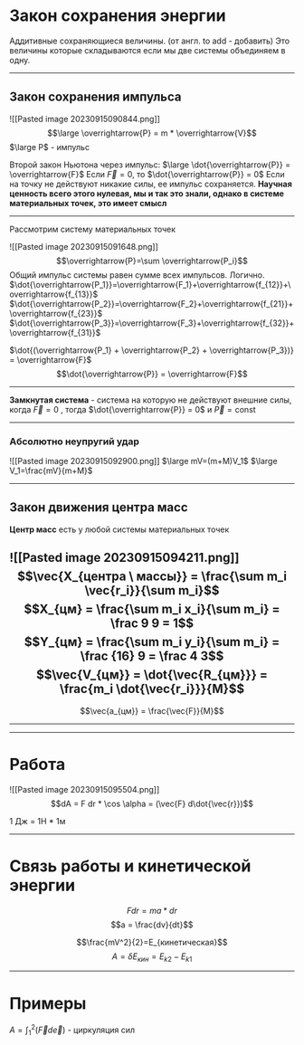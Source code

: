 # Закон сохранения энергии

Аддитивные сохраняющиеся величины. (от англ. to add - добавить)
Это величины которые складываются если мы две системы объединяем в одну.

----
## Закон сохранения импульса

![[Pasted image 20230915090844.png]]
$$\large \overrightarrow{P} = m * \overrightarrow{V}$$
$\large P$ - импульс

Второй закон Ньютона через импульс: $\large \dot{\overrightarrow{P}} = \overrightarrow{F}$
Если $\overrightarrow{F} = 0$, то $\dot{\overrightarrow{P}} = 0$
Если на точку не действуют никакие силы, ее импульс сохраняется.
**Научная ценность всего этого нулевая, мы и так это знали, однако в системе материальных точек, это имеет смысл**

---
Рассмотрим систему материальных точек

![[Pasted image 20230915091648.png]]
$$\overrightarrow{P}=\sum \overrightarrow{P_i}$$
Общий импульс системы равен сумме всех импульсов. Логично.
$\dot{\overrightarrow{P_1}}=\overrightarrow{F_1}+\overrightarrow{f_{12}}+\overrightarrow{f_{13}}$
$\dot{\overrightarrow{P_2}}=\overrightarrow{F_2}+\overrightarrow{f_{21}}+\overrightarrow{f_{23}}$
$\dot{\overrightarrow{P_3}}=\overrightarrow{F_3}+\overrightarrow{f_{32}}+\overrightarrow{f_{31}}$

$\dot{(\overrightarrow{P_1} + \overrightarrow{P_2} + \overrightarrow{P_3})} = \overrightarrow{F}$
$$\dot{\overrightarrow{P}} = \overrightarrow{F}$$

----
**Замкнутая система** - система на которую не действуют внешние силы, когда $\overrightarrow{F} = 0$ , тогда
$\dot{\overrightarrow{P}} = 0$ и $\overrightarrow{P} = \text{const}$

---
### Абсолютно неупругий удар

![[Pasted image 20230915092900.png]]
$\large mV=(m+M)V_1$
$\large V_1=\frac{mV}{m+M}$

---
## Закон движения центра масс
**Центр масс** есть у любой системы материальных точек

![[Pasted image 20230915094211.png]]
$$\vec{X_{центра \ массы}} = \frac{\sum m_i \vec{r_i}}{\sum m_i}$$
$$X_{цм} = \frac{\sum m_i x_i}{\sum m_i} = \frac 9 9 = 1$$
$$Y_{цм} = \frac{\sum m_i y_i}{\sum m_i} = \frac {16} 9 = \frac 4 3$$
$$\vec{V_{цм}} = \dot{\vec{R_{цм}}} = \frac{m_i \dot{\vec{r_i}}}{M}$$
----
$$\vec{a_{цм}} = \frac{\vec{F}}{M}$$

----

----

# Работа
![[Pasted image 20230915095504.png]]
$$dA = F dr * \cos \alpha = (\vec{F} d\dot{\vec{r}})$$

1 Дж = 1Н * 1м

---
# Связь работы и кинетической энергии

$$Fdr = ma * dr$$
$$a = \frac{dv}{dt}$$

$$\frac{mV^2}{2}=E_{кинетическая}$$
$$A=\delta E_{кин}=E_{k2} - E_{k1}$$

----
# Примеры
$A = \int_1^2(\vec{F} d\vec{e})$ - циркуляция сил
